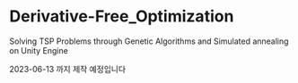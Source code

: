 # Derivative-Free_Optimization
Solving TSP Problems through Genetic Algorithms and Simulated annealing on Unity Engine

2023-06-13 까지 제작 예정입니다
